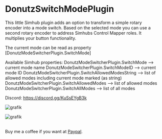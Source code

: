 # DonutzSwitchModePlugin

This little Simhub plugin adds an option to transform a simple rotary encoder into a mode switch. Based on the selected mode you can use a second rotary encoder to address Simhubs Control Mapper roles. It multiplies your button functionality.

The current mode can be read as property [DonutzModeSwitcherPlugin.SwitchMode]

Available Simhub properties:
DonutzModeSwitcherPlugin.SwitchMode
--> current mode name
DonutzModeSwitcherPlugin.SwitchModeID
--> current mode ID
DonutzModeSwitcherPlugin.SwitchAllowedModesString
--> list of allowed modes including current mode marked (as string)
DonutzModeSwitcherPlugin.SwitchAllowedModes
--> list of allowed modes
DonutzModeSwitcherPlugin.SwitchAllModes
--> list of all modes

Discord: https://discord.gg/KuSsEYgB3k

![grafik](https://github.com/user-attachments/assets/7fa2f31a-aa6d-44c9-a015-56387a02077d)

![grafik](https://github.com/user-attachments/assets/18f1f40f-bde6-4887-ae36-b475eb855647)


<br>Buy me a coffee if you want at [Paypal](https://paypal.me/donutz75?country.x=DE&locale.x=de_DE).
